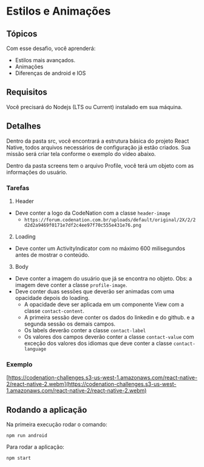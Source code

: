 # Estilos e Animações

## Tópicos
Com esse desafio, você aprenderá:

- Estilos mais avançados.
- Animações
- Diferenças de android e IOS

## Requisitos
Você precisará do Nodejs (LTS ou Current) instalado em sua máquina.

## Detalhes

Dentro da pasta src, você encontrará a estrutura básica do projeto React Native, todos arquivos necessários de configuração já estão criados. Sua missão será criar tela conforme o exemplo do vídeo abaixo.

Dentro da pasta screens tem o arquivo Profile, você terá um objeto com as informações do usuário.

### Tarefas
1. Header
  - Deve conter a logo da CodeNation com a classe `header-image`
    - `https://forum.codenation.com.br/uploads/default/original/2X/2/2d2d2a9469f0171e7df2c4ee97f70c555e431e76.png`
2. Loading
  - Deve conter um ActivityIndicator com no máximo 600 milisegundos antes de mostrar o conteúdo.
3. Body
  - Deve conter a imagem do usuário que já se encontra no objeto. Obs: a imagem deve conter a classe `profile-image`.
  - Deve conter duas sessões que deverão ser animadas com uma opacidade depois do loading.
    - A opacidade deve ser aplicada em um componente View com a classe `contact-content`.
    - A primeira sessão deve conter os dados do linkedin e do github. e a segunda sessão os demais campos.
    - Os labels deverão conter a classe `contact-label`
    - Os valores dos campos deverão conter a classe `contact-value` com exceção dos valores dos idiomas que deve conter a classe `contact-language`

### Exemplo
[https://codenation-challenges.s3-us-west-1.amazonaws.com/react-native-2/react-native-2.webm](https://codenation-challenges.s3-us-west-1.amazonaws.com/react-native-2/react-native-2.webm)

## Rodando a aplicação
Na primeira execução rodar o comando:
```
npm run android
```
Para rodar a aplicação:
```
npm start
```
